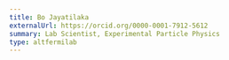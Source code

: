 ```yaml
---
title: Bo Jayatilaka
externalUrl: https://orcid.org/0000-0001-7912-5612
summary: Lab Scientist, Experimental Particle Physics
type: altfermilab
---
```

